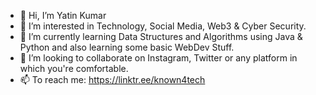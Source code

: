 - 👋 Hi, I’m Yatin Kumar
- 👀 I’m interested in Technology, Social Media, Web3 & Cyber Security. 
- 🌱 I’m currently learning Data Structures and Algorithms using Java & Python and also learning some basic WebDev Stuff. 
- 💞️ I’m looking to collaborate on Instagram, Twitter or any platform in which you're comfortable.
- 📫 To reach me: https://linktr.ee/known4tech

<!---
yatin0865/yatin0865 is a ✨ special ✨ repository because its `README.md` (this file) appears on your GitHub profile.
You can click the Preview link to take a look at your changes.
--->
